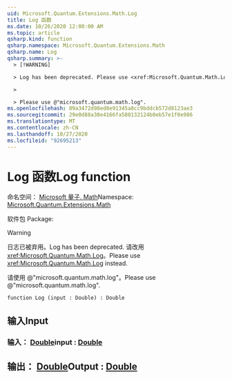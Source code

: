 ```yaml
---
uid: Microsoft.Quantum.Extensions.Math.Log
title: Log 函数
ms.date: 10/26/2020 12:00:00 AM
ms.topic: article
qsharp.kind: function
qsharp.namespace: Microsoft.Quantum.Extensions.Math
qsharp.name: Log
qsharp.summary: >-
  > [!WARNING]

  > Log has been deprecated. Please use <xref:Microsoft.Quantum.Math.Log> instead.

  >

  > Please use @"microsoft.quantum.math.log".
ms.openlocfilehash: 09a3472d98ed8e91345a8cc9bddcb572d8123ae3
ms.sourcegitcommit: 29e0d88a30e4166fa580132124b0eb57e1f0e986
ms.translationtype: MT
ms.contentlocale: zh-CN
ms.lasthandoff: 10/27/2020
ms.locfileid: "92695213"
---
```

# <a name="log-function"></a><span data-ttu-id="3013b-102">Log 函数</span><span class="sxs-lookup"><span data-stu-id="3013b-102">Log function</span></span>

<span data-ttu-id="3013b-103">命名空间： [Microsoft 量子. Math](xref:Microsoft.Quantum.Extensions.Math)</span><span class="sxs-lookup"><span data-stu-id="3013b-103">Namespace: [Microsoft.Quantum.Extensions.Math](xref:Microsoft.Quantum.Extensions.Math)</span></span>

<span data-ttu-id="3013b-104">软件包 [](https://nuget.org/packages/)</span><span class="sxs-lookup"><span data-stu-id="3013b-104">Package: [](https://nuget.org/packages/)</span></span>


> [!WARNING]
> <span data-ttu-id="3013b-105">日志已被弃用。</span><span class="sxs-lookup"><span data-stu-id="3013b-105">Log has been deprecated.</span></span> <span data-ttu-id="3013b-106">请改用 <xref:Microsoft.Quantum.Math.Log>。</span><span class="sxs-lookup"><span data-stu-id="3013b-106">Please use <xref:Microsoft.Quantum.Math.Log> instead.</span></span>
>
> <span data-ttu-id="3013b-107">请使用 @"microsoft.quantum.math.log"。</span><span class="sxs-lookup"><span data-stu-id="3013b-107">Please use @"microsoft.quantum.math.log".</span></span>



```qsharp
function Log (input : Double) : Double
```


## <a name="input"></a><span data-ttu-id="3013b-108">输入</span><span class="sxs-lookup"><span data-stu-id="3013b-108">Input</span></span>

### <a name="input--double"></a><span data-ttu-id="3013b-109">输入： [Double](xref:microsoft.quantum.lang-ref.double)</span><span class="sxs-lookup"><span data-stu-id="3013b-109">input : [Double](xref:microsoft.quantum.lang-ref.double)</span></span>





## <a name="output--double"></a><span data-ttu-id="3013b-110">输出： [Double](xref:microsoft.quantum.lang-ref.double)</span><span class="sxs-lookup"><span data-stu-id="3013b-110">Output : [Double](xref:microsoft.quantum.lang-ref.double)</span></span>

